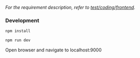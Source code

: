 _For the requirement description, refer to [test/coding/frontend](https://wiredcraft.gitbook.io/recruitment-test/coding/frontend)._

### Development

```bash
npm install
```

```bash
npm run dev
```

Open browser and navigate to localhost:9000
